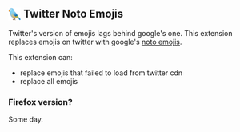 ## <img style="width: 1.2em; vertical-align: -20%" src="https://raw.githubusercontent.com/googlefonts/noto-emoji/546287c772cd64dd2a7350a0727bd68c2e4cf759/svg/emoji_u1f426.svg" alt="bird" /> Twitter Noto Emojis

Twitter's version of emojis lags behind google's one. This extension replaces emojis on twitter with google's [noto emojis](https://github.com/googlefonts/noto-emoji).

This extension can:
- replace emojis that failed to load from twitter cdn
- replace all emojis

### Firefox version?

Some day.
